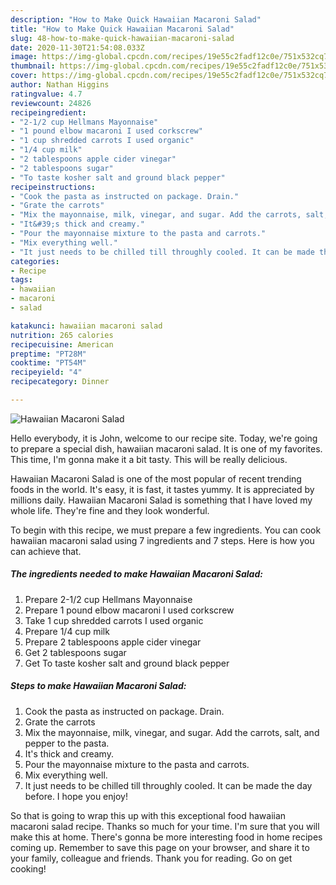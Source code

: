 ```yaml
---
description: "How to Make Quick Hawaiian Macaroni Salad"
title: "How to Make Quick Hawaiian Macaroni Salad"
slug: 48-how-to-make-quick-hawaiian-macaroni-salad
date: 2020-11-30T21:54:08.033Z
image: https://img-global.cpcdn.com/recipes/19e55c2fadf12c0e/751x532cq70/hawaiian-macaroni-salad-recipe-main-photo.jpg
thumbnail: https://img-global.cpcdn.com/recipes/19e55c2fadf12c0e/751x532cq70/hawaiian-macaroni-salad-recipe-main-photo.jpg
cover: https://img-global.cpcdn.com/recipes/19e55c2fadf12c0e/751x532cq70/hawaiian-macaroni-salad-recipe-main-photo.jpg
author: Nathan Higgins
ratingvalue: 4.7
reviewcount: 24826
recipeingredient:
- "2-1/2 cup Hellmans Mayonnaise"
- "1 pound elbow macaroni I used corkscrew"
- "1 cup shredded carrots I used organic"
- "1/4 cup milk"
- "2 tablespoons apple cider vinegar"
- "2 tablespoons sugar"
- "To taste kosher salt and ground black pepper"
recipeinstructions:
- "Cook the pasta as instructed on package. Drain."
- "Grate the carrots"
- "Mix the mayonnaise, milk, vinegar, and sugar. Add the carrots, salt, and pepper to the pasta."
- "It&#39;s thick and creamy."
- "Pour the mayonnaise mixture to the pasta and carrots."
- "Mix everything well."
- "It just needs to be chilled till throughly cooled. It can be made the day before. I hope you enjoy!"
categories:
- Recipe
tags:
- hawaiian
- macaroni
- salad

katakunci: hawaiian macaroni salad 
nutrition: 265 calories
recipecuisine: American
preptime: "PT28M"
cooktime: "PT54M"
recipeyield: "4"
recipecategory: Dinner

---
```



![Hawaiian Macaroni Salad](https://img-global.cpcdn.com/recipes/19e55c2fadf12c0e/751x532cq70/hawaiian-macaroni-salad-recipe-main-photo.jpg)

Hello everybody, it is John, welcome to our recipe site. Today, we're going to prepare a special dish, hawaiian macaroni salad. It is one of my favorites. This time, I'm gonna make it a bit tasty. This will be really delicious.



Hawaiian Macaroni Salad is one of the most popular of recent trending foods in the world. It's easy, it is fast, it tastes yummy. It is appreciated by millions daily. Hawaiian Macaroni Salad is something that I have loved my whole life. They're fine and they look wonderful.


To begin with this recipe, we must prepare a few ingredients. You can cook hawaiian macaroni salad using 7 ingredients and 7 steps. Here is how you can achieve that.

<!--inarticleads1-->

##### The ingredients needed to make Hawaiian Macaroni Salad:

1. Prepare 2-1/2 cup Hellmans Mayonnaise
1. Prepare 1 pound elbow macaroni I used corkscrew
1. Take 1 cup shredded carrots I used organic
1. Prepare 1/4 cup milk
1. Prepare 2 tablespoons apple cider vinegar
1. Get 2 tablespoons sugar
1. Get To taste kosher salt and ground black pepper




<!--inarticleads2-->

##### Steps to make Hawaiian Macaroni Salad:

1. Cook the pasta as instructed on package. Drain.
1. Grate the carrots
1. Mix the mayonnaise, milk, vinegar, and sugar. Add the carrots, salt, and pepper to the pasta.
1. It&#39;s thick and creamy.
1. Pour the mayonnaise mixture to the pasta and carrots.
1. Mix everything well.
1. It just needs to be chilled till throughly cooled. It can be made the day before. I hope you enjoy!




So that is going to wrap this up with this exceptional food hawaiian macaroni salad recipe. Thanks so much for your time. I'm sure that you will make this at home. There's gonna be more interesting food in home recipes coming up. Remember to save this page on your browser, and share it to your family, colleague and friends. Thank you for reading. Go on get cooking!
